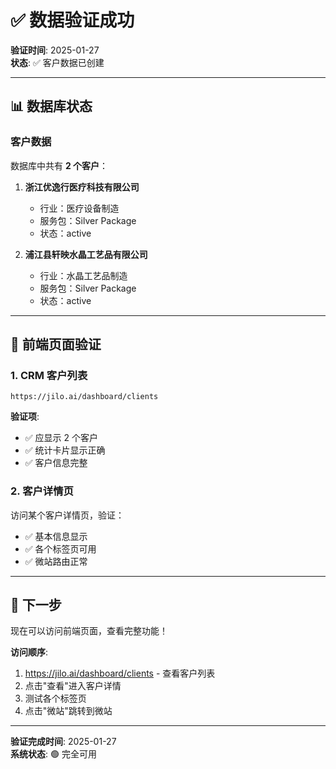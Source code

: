 # ✅ 数据验证成功

**验证时间**: 2025-01-27  
**状态**: ✅ 客户数据已创建

---

## 📊 数据库状态

### 客户数据

数据库中共有 **2 个客户**：

1. **浙江优逸行医疗科技有限公司**
   - 行业：医疗设备制造
   - 服务包：Silver Package
   - 状态：active

2. **浦江县轩映水晶工艺品有限公司**
   - 行业：水晶工艺品制造
   - 服务包：Silver Package
   - 状态：active

---

## 🎯 前端页面验证

### 1. CRM 客户列表
```
https://jilo.ai/dashboard/clients
```

**验证项**:
- ✅ 应显示 2 个客户
- ✅ 统计卡片显示正确
- ✅ 客户信息完整

### 2. 客户详情页
访问某个客户详情页，验证：
- ✅ 基本信息显示
- ✅ 各个标签页可用
- ✅ 微站路由正常

---

## 🚀 下一步

现在可以访问前端页面，查看完整功能！

**访问顺序**:
1. https://jilo.ai/dashboard/clients - 查看客户列表
2. 点击"查看"进入客户详情
3. 测试各个标签页
4. 点击"微站"跳转到微站

---

**验证完成时间**: 2025-01-27  
**系统状态**: 🟢 完全可用

